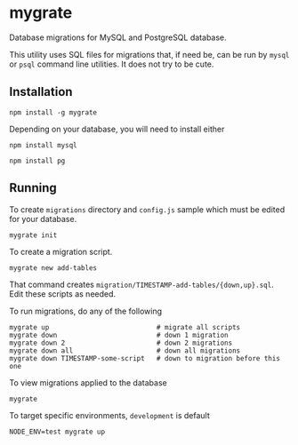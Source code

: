 # mygrate

Database migrations for MySQL and PostgreSQL database.

This utility uses SQL files for migrations that, if need be, can be run
by `mysql` or `psql` command line utilities. It does not try to be cute.


## Installation

    npm install -g mygrate

Depending on your database, you will need to install either

    npm install mysql

    npm install pg


## Running

To create `migrations` directory and `config.js` sample which must be
edited for your database.

    mygrate init

To create a migration script.

    mygrate new add-tables

That command creates `migration/TIMESTAMP-add-tables/{down,up}.sql`. Edit
these scripts as needed.


To run migrations, do any of the following

    mygrate up                           # migrate all scripts
    mygrate down                         # down 1 migration
    mygrate down 2                       # down 2 migrations
    mygrate down all                     # down all migrations
    mygrate down TIMESTAMP-some-script   # down to migration before this one

To view migrations applied to the database

    mygrate

To target specific environments, `development` is default

    NODE_ENV=test mygrate up

